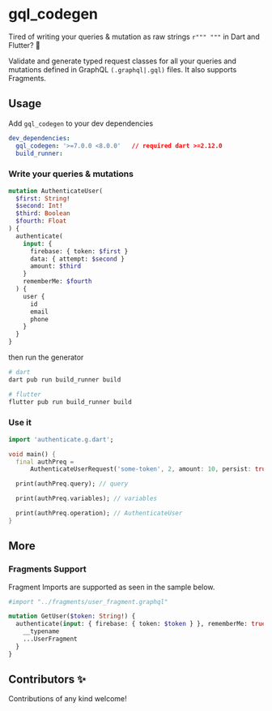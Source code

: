 # gql_codegen

Tired of writing your queries & mutation as raw strings `r""" """` in Dart and Flutter? 👋

Validate and generate typed request classes for all your queries and mutations defined in GraphQL `(.graphql|.gql)` files. It also supports Fragments.

## Usage

Add `gql_codegen` to your dev dependencies

```yaml
dev_dependencies:
  gql_codegen: '>=7.0.0 <8.0.0'   // required dart >=2.12.0
  build_runner:
```

### Write your queries & mutations

```graphql
mutation AuthenticateUser(
  $first: String!
  $second: Int!
  $third: Boolean
  $fourth: Float
) {
  authenticate(
    input: {
      firebase: { token: $first }
      data: { attempt: $second }
      amount: $third
    }
    rememberMe: $fourth
  ) {
    user {
      id
      email
      phone
    }
  }
}
```

then run the generator

```sh
# dart
dart pub run build_runner build

# flutter
flutter pub run build_runner build
```

### Use it

```dart
import 'authenticate.g.dart';

void main() {
  final authPreq =
      AuthenticateUserRequest('some-token', 2, amount: 10, persist: true);

  print(authPreq.query); // query

  print(authPreq.variables); // variables

  print(authPreq.operation); // AuthenticateUser
}
```

## More

### Fragments Support

Fragment Imports are supported as seen in the sample below.

```graphql
#import "../fragments/user_fragment.graphql"

mutation GetUser($token: String!) {
  authenticate(input: { firebase: { token: $token } }, rememberMe: true) {
    __typename
    ...UserFragment
  }
}
```

## Contributors ✨

Contributions of any kind welcome!
